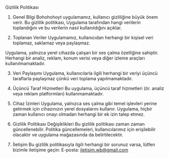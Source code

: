 Gizlilik Politikası
1. Genel Bilgi
Bohohohoyt uygulamamız, kullanıcı gizliliğine büyük önem verir. Bu gizlilik politikası, Uygulama tarafından hangi verilerin toplandığını ve bu verilerin nasıl kullanıldığını açıklar.

2. Toplanan Veriler
Uygulamamız, kullanıcıdan herhangi bir kişisel veri toplamaz, saklamaz veya paylaşmaz.

Uygulama, yalnızca yerel cihazda çalışan bir ses çalma özelliğine sahiptir.
Herhangi bir analiz, reklam, konum verisi veya diğer izleme araçları kullanılmamaktadır.

3. Veri Paylaşımı
Uygulama, kullanıcılarla ilgili herhangi bir veriyi üçüncü taraflarla paylaşmaz çünkü veri toplama yapılmamaktadır.

4. Üçüncü Taraf Hizmetleri
Bu uygulama, üçüncü taraf hizmetleri (ör. analiz veya reklam platformları) kullanmamaktadır.

5. Cihaz İzinleri
Uygulama, yalnızca ses çalma gibi temel işlevleri yerine getirmek için cihazınızın yerel dosyalarını kullanır. Uygulama, hiçbir zaman kullanıcı onayı olmadan herhangi bir ek izin talep etmez.

6. Gizlilik Politikası Değişiklikleri
Bu gizlilik politikası zaman zaman güncellenebilir. Politika güncellemeleri, kullanıcılarımız için erişilebilir olacaktır ve uygulama mağazasında da belirtilecektir.

7. İletişim
Bu gizlilik politikasıyla ilgili herhangi bir sorunuz varsa, lütfen bizimle iletişime geçin:
E-posta: iletisim.wb@gmail.com
